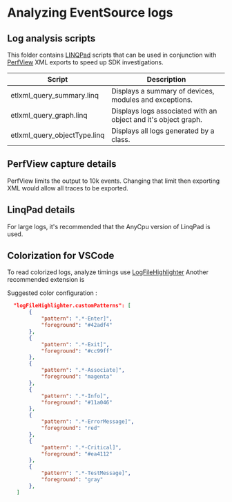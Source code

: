 # Analyzing EventSource logs

## Log analysis scripts
This folder contains [LINQPad](https://www.linqpad.net/) scripts that can be used in conjunction with [PerfView](https://github.com/Microsoft/perfview) XML exports to speed up SDK investigations.

| Script | Description |
| ------ | ----------- |
|etlxml_query_summary.linq | Displays a summary of devices, modules and exceptions. |
|etlxml_query_graph.linq | Displays logs associated with an object and it's object graph. |
|etlxml_query_objectType.linq | Displays all logs generated by a class. |

## PerfView capture details
PerfView limits the output to 10k events. Changing that limit then exporting XML would allow all traces to be exported.

## LinqPad details
For large logs, it's recommended that the AnyCpu version of LinqPad is used.

## Colorization for VSCode

To read colorized logs, analyze timings use [LogFileHighlighter](https://marketplace.visualstudio.com/items?itemName=emilast.LogFileHighlighter) 
Another recommended extension is 

 Suggested color configuration :

 ```json
   "logFileHighlighter.customPatterns": [
        {
            "pattern": ".*-Enter]",
            "foreground": "#42adf4"
        },
        {
            "pattern": ".*-Exit]",
            "foreground": "#cc99ff"
        },
        {
            "pattern": ".*-Associate]",
            "foreground": "magenta"
        },
        {
            "pattern": ".*-Info]",
            "foreground": "#11a046"
        },
        {
            "pattern": ".*-ErrorMessage]",
            "foreground": "red"
        },
        {
            "pattern": ".*-Critical]",
            "foreground": "#ea4112"
        },
        {
            "pattern": ".*-TestMessage]",
            "foreground": "gray"
        },
    ]
```